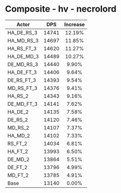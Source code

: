 # Composite - hv - necrolord
| Actor | DPS | Increase |
|---|:---:|:---:|
|HA_DE_RS_3|14741|12.19%|
|HA_MD_RS_3|14697|11.85%|
|HA_RS_FT_3|14620|11.27%|
|HA_DE_MD_3|14489|10.27%|
|DE_MD_RS_3|14440|9.90%|
|HA_DE_FT_3|14406|9.64%|
|DE_RS_FT_3|14393|9.54%|
|MD_RS_FT_3|14376|9.41%|
|HA_RS_2|14343|9.16%|
|DE_MD_FT_3|14141|7.62%|
|HA_DE_2|14135|7.58%|
|DE_RS_2|14120|7.46%|
|MD_RS_2|14107|7.37%|
|HA_MD_2|14102|7.33%|
|RS_FT_2|14034|6.81%|
|HA_FT_2|13993|6.50%|
|DE_MD_2|13864|5.51%|
|DE_FT_2|13796|4.99%|
|MD_FT_2|13785|4.91%|
|Base|13140|0.00%|
